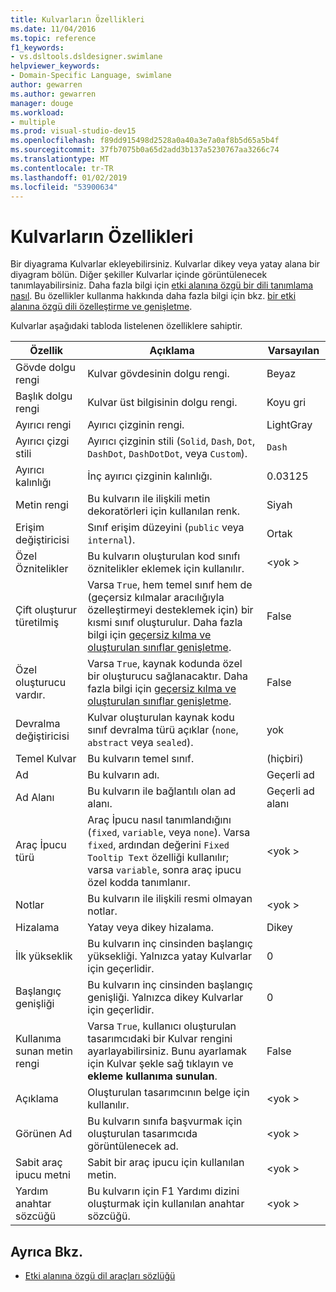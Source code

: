 ```yaml
---
title: Kulvarların Özellikleri
ms.date: 11/04/2016
ms.topic: reference
f1_keywords:
- vs.dsltools.dsldesigner.swimlane
helpviewer_keywords:
- Domain-Specific Language, swimlane
author: gewarren
ms.author: gewarren
manager: douge
ms.workload:
- multiple
ms.prod: visual-studio-dev15
ms.openlocfilehash: f89dd915498d2528a0a40a3e7a0af8b5d65a5b4f
ms.sourcegitcommit: 37fb7075b0a65d2add3b137a5230767aa3266c74
ms.translationtype: MT
ms.contentlocale: tr-TR
ms.lasthandoff: 01/02/2019
ms.locfileid: "53900634"
---
```

# <a name="properties-of-swimlanes"></a>Kulvarların Özellikleri
Bir diyagrama Kulvarlar ekleyebilirsiniz. Kulvarlar dikey veya yatay alana bir diyagram bölün. Diğer şekiller Kulvarlar içinde görüntülenecek tanımlayabilirsiniz. Daha fazla bilgi için [etki alanına özgü bir dili tanımlama nasıl](../modeling/how-to-define-a-domain-specific-language.md). Bu özellikler kullanma hakkında daha fazla bilgi için bkz. [bir etki alanına özgü dili özelleştirme ve genişletme](../modeling/customizing-and-extending-a-domain-specific-language.md).

 Kulvarlar aşağıdaki tabloda listelenen özelliklere sahiptir.

|Özellik|Açıklama|Varsayılan|
|-|-|-|
|Gövde dolgu rengi|Kulvar gövdesinin dolgu rengi.|Beyaz|
|Başlık dolgu rengi|Kulvar üst bilgisinin dolgu rengi.|Koyu gri|
|Ayırıcı rengi|Ayırıcı çizginin rengi.|LightGray|
|Ayırıcı çizgi stili|Ayırıcı çizginin stili (`Solid`, `Dash`, `Dot`, `DashDot`, `DashDotDot`, veya `Custom`).|`Dash`|
|Ayırıcı kalınlığı|İnç ayırıcı çizginin kalınlığı.|0.03125|
|Metin rengi|Bu kulvarın ile ilişkili metin dekoratörleri için kullanılan renk.|Siyah|
|Erişim değiştiricisi|Sınıf erişim düzeyini (`public` veya `internal`).|Ortak|
|Özel Öznitelikler|Bu kulvarın oluşturulan kod sınıfı öznitelikler eklemek için kullanılır.|\<yok >|
|Çift oluşturur türetilmiş|Varsa `True`, hem temel sınıf hem de (geçersiz kılmalar aracılığıyla özelleştirmeyi desteklemek için) bir kısmi sınıf oluşturulur. Daha fazla bilgi için [geçersiz kılma ve oluşturulan sınıflar genişletme](../modeling/overriding-and-extending-the-generated-classes.md).|False|
|Özel oluşturucu vardır.|Varsa `True`, kaynak kodunda özel bir oluşturucu sağlanacaktır. Daha fazla bilgi için [geçersiz kılma ve oluşturulan sınıflar genişletme](../modeling/overriding-and-extending-the-generated-classes.md).|False|
|Devralma değiştiricisi|Kulvar oluşturulan kaynak kodu sınıf devralma türü açıklar (`none`, `abstract` veya `sealed`).|yok|
|Temel Kulvar|Bu kulvarın temel sınıf.|(hiçbiri)|
|Ad|Bu kulvarın adı.|Geçerli ad|
|Ad Alanı|Bu kulvarın ile bağlantılı olan ad alanı.|Geçerli ad alanı|
|Araç İpucu türü|Araç İpucu nasıl tanımlandığını (`fixed`, `variable`, veya `none`). Varsa `fixed`, ardından değerini `Fixed Tooltip Text` özelliği kullanılır; varsa `variable`, sonra araç ipucu özel kodda tanımlanır.|\<yok >|
|Notlar|Bu kulvarın ile ilişkili resmi olmayan notlar.|\<yok >|
|Hizalama|Yatay veya dikey hizalama.|Dikey|
|İlk yükseklik|Bu kulvarın inç cinsinden başlangıç yüksekliği. Yalnızca yatay Kulvarlar için geçerlidir.|0|
|Başlangıç genişliği|Bu kulvarın inç cinsinden başlangıç genişliği. Yalnızca dikey Kulvarlar için geçerlidir.|0|
|Kullanıma sunan metin rengi|Varsa `True`, kullanıcı oluşturulan tasarımcıdaki bir Kulvar rengini ayarlayabilirsiniz. Bunu ayarlamak için Kulvar şekle sağ tıklayın ve **ekleme kullanıma sunulan**.|False|
|Açıklama|Oluşturulan tasarımcının belge için kullanılır.|\<yok >|
|Görünen Ad|Bu kulvarın sınıfa başvurmak için oluşturulan tasarımcıda görüntülenecek ad.|\<yok >|
|Sabit araç ipucu metni|Sabit bir araç ipucu için kullanılan metin.|\<yok >|
|Yardım anahtar sözcüğü|Bu kulvarın için F1 Yardımı dizini oluşturmak için kullanılan anahtar sözcüğü.|\<yok >|

## <a name="see-also"></a>Ayrıca Bkz.

- [Etki alanına özgü dil araçları sözlüğü](https://msdn.microsoft.com/ca5e84cb-a315-465c-be24-76aa3df276aa)